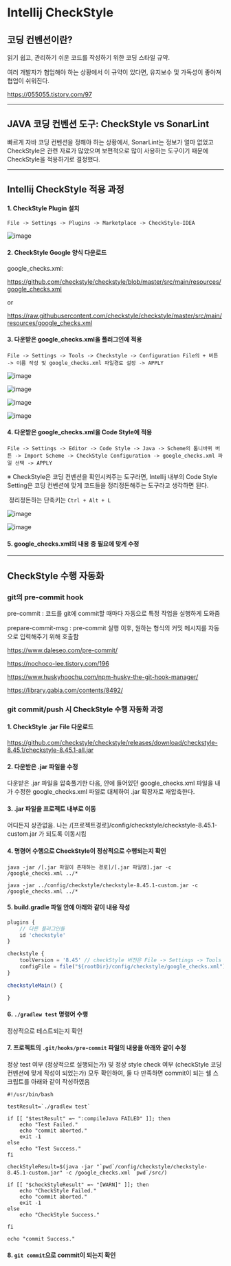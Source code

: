 # Intellij CheckStyle



## 코딩 컨벤션이란?

읽기 쉽고, 관리하기 쉬운 코드를 작성하기 위한 코딩 스타일 규약.

여러 개발자가 협업해야 하는 상황에서 이 규약이 있다면, 유지보수 및 가독성이 좋아져 협업이 쉬워진다.

https://055055.tistory.com/97

------



## JAVA 코딩 컨벤션 도구: CheckStyle vs SonarLint

빠르게 자바 코딩 컨벤션을 정해야 하는 상황에서, SonarLint는 정보가 얼마 없었고 CheckStyle은 관련 자료가 많았으며 보편적으로 많이 사용하는 도구이기 때문에 CheckStyle을 적용하기로 결정했다.

------



## Intellij CheckStyle 적용 과정



#### 1. CheckStyle Plugin 설치

```File -> Settings -> Plugins -> Marketplace -> CheckStyle-IDEA```

![image](https://user-images.githubusercontent.com/53200166/130609226-350586fa-27ad-40e3-a7db-03abd4af846e.png)



#### 2. CheckStyle Google 양식 다운로드

google_checks.xml:

https://github.com/checkstyle/checkstyle/blob/master/src/main/resources/google_checks.xml

or

https://raw.githubusercontent.com/checkstyle/checkstyle/master/src/main/resources/google_checks.xml



#### 3. 다운받은 google_checks.xml을 플러그인에 적용

``` File -> Settings -> Tools -> Checkstyle -> Configuration File의 + 버튼 -> 이름 작성 및 google_checks.xml 파일경로 설정 -> APPLY  ```

![image](https://user-images.githubusercontent.com/53200166/130609415-6c80ed5f-4733-45ee-a87c-5a4b6e6f639c.png)

![image](https://user-images.githubusercontent.com/53200166/130609462-b3c9e0df-bfd2-4eef-b5d2-de89a5475db9.png)

![image](https://user-images.githubusercontent.com/53200166/130609485-d9d63d76-2141-4e9e-8b73-169787ff5c24.png)

![image](https://user-images.githubusercontent.com/53200166/130609507-a7521409-e0c0-456a-bbf3-4ed0fad41bee.png)



#### 4. 다운받은 google_checks.xml을 Code Style에 적용

```File -> Settings -> Editor -> Code Style -> Java -> Scheme의 톱니바퀴 버튼 -> Import Scheme -> CheckStyle Configuration -> google_checks.xml 파일 선택 -> APPLY```

※ CheckStyle은 코딩 컨벤션을 확인시켜주는 도구라면, Intellij 내부의 Code Style Setting은 코딩 컨벤션에 맞게 코드들을 정리정돈해주는 도구라고 생각하면 된다.

​	정리정돈하는 단축키는 ```Ctrl + Alt + L```

![image](https://user-images.githubusercontent.com/53200166/130609907-71cc6e3b-559f-484a-a3a7-441304b155ad.png)

![image](https://user-images.githubusercontent.com/53200166/130609709-a8bfa5ac-9002-4db1-b68f-72a3e9447297.png)



#### 5. google_checks.xml의 내용 중 필요에 맞게 수정



------





## CheckStyle 수행 자동화



### git의 pre-commit hook

pre-commit : 코드를 git에 commit할 때마다 자동으로 특정 작업을 실행하게 도와줌

prepare-commit-msg : pre-commit 실행 이후, 원하는 형식의 커밋 메시지를 자동으로 입력해주기 위해 호출함

https://www.daleseo.com/pre-commit/

https://nochoco-lee.tistory.com/196

https://www.huskyhoochu.com/npm-husky-the-git-hook-manager/

https://library.gabia.com/contents/8492/



### git commit/push 시 CheckStyle 수행 자동화 과정



#### 1. CheckStyle .jar File 다운로드

https://github.com/checkstyle/checkstyle/releases/download/checkstyle-8.45.1/checkstyle-8.45.1-all.jar



#### 2. 다운받은 .jar 파일을 수정

다운받은 .jar 파일을 압축풀기한 다음, 안에 들어있던 google_checks.xml  파일을 내가 수정한 google_checks.xml 파일로 대체하여 .jar 확장자로 재압축한다.



#### 3. .jar 파일을 프로젝트 내부로 이동

어디든지 상관없음. 나는 /[프로젝트경로]/config/checkstyle/checkstyle-8.45.1-custom.jar 가 되도록 이동시킴



#### 4. 명령어 수행으로 CheckStyle이 정상적으로 수행되는지 확인

```java -jar /[.jar 파일이 존재하는 경로]/[.jar 파일명].jar -c /google_checks.xml ../*```

```java -jar ../config/checkstyle/checkstyle-8.45.1-custom.jar -c /google_checks.xml ../*```



#### 5. build.gradle 파일 안에 아래와 같이 내용 작성

```js
plugins {
	// 다른 플러그인들
	id 'checkstyle'
}

checkstyle {
	toolVersion = '8.45' // checkStyle 버전은 File -> Settings -> Tools -> Checkstyle에서 확인 가능
	configFile = file("${rootDir}/config/checkstyle/google_checks.xml")
}

checkstyleMain() {

}
```



#### 6. ```./gradlew test``` 명령어 수행

정상적으로 테스트되는지 확인



#### 7. 프로젝트의 ```.git/hooks/pre-commit``` 파일의 내용을 아래와 같이 수정

정상 test 여부 (정상적으로 실행되는가) 및 정상 style check 여부 (checkStyle 코딩 컨벤션에 맞게 작성이 되었는가) 모두 확인하여, 둘 다 만족하면 commit이 되는 쉘 스크립트를 아래와 같이 작성하였음

```shell
#!/usr/bin/bash

testResult=`./gradlew test`

if [[ "$testResult" =~ ":compileJava FAILED" ]]; then
	echo "Test Failed."
	echo "commit aborted."
	exit -1
else
	echo "Test Success."
fi

checkStyleResult=$(java -jar "`pwd`/config/checkstyle/checkstyle-8.45.1-custom.jar" -c /google_checks.xml `pwd`/src/)

if [[ "$checkStyleResult" =~ "[WARN]" ]]; then
	echo "CheckStyle Failed."
	echo "commit aborted."
	exit -1
else
	echo "CheckStyle Success."
	
fi

echo "commit Success."
```



#### 8. ```git commit```으로 commit이 되는지 확인